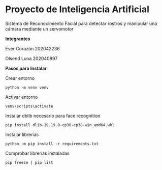 # Proyecto de Inteligencia Artificial

Sistema de Reconocimiento Facial para detectar rostros y manipular una cámara mediante un servomotor

**Integrantes**

Ever Corazón 202042236

Olsend Luna 202040897


**Pasos para Instalar**


Crear entorno
```
python -m venv venv
```

Activar entorno
```
venv\scripts\activate
```

Instalar dblib necesario para face recognition
```
pip install dlib-19.19.0-cp38-cp38-win_amd64.whl
```

Instalar librerías
```
python -m pip install -r requirements.txt
```

Comprobar librerías instaladas
```
pip freeze | pip list
```
